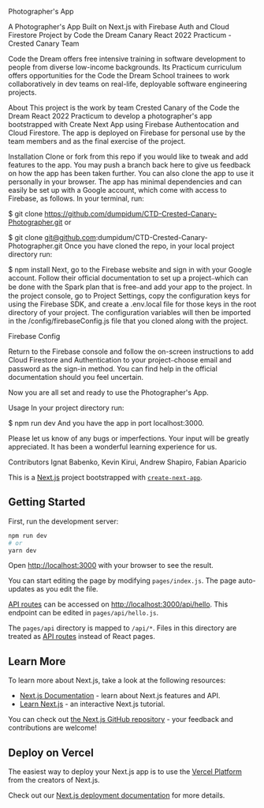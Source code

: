 Photographer's App


A Photographer's App Built on Next.js with Firebase Auth and Cloud Firestore
Project by Code the Dream Canary React 2022 Practicum - Crested Canary Team


Code the Dream offers free intensive training in software development to people from diverse low-income backgrounds. Its Practicum curriculum offers opportunities for the Code the Dream School trainees to work collaboratively in dev teams on real-life, deployable software engineering projects.

About
This project is the work by team Crested Canary of the Code the Dream React 2022 Practicum to develop a photographer's app bootstrapped with Create Next App using Firebase Authentocation and Cloud Firestore. The app is deployed on Firebase for personal use by the team members and as the final exercise of the project.

Installation
Clone or fork from this repo if you would like to tweak and add features to the app. You may push a branch back here to give us feedback on how the app has been taken further. You can also clone the app to use it personally in your browser. The app has minimal dependencies and can easily be set up with a Google account, which come with access to Firebase, as follows. In your terminal, run:

$ git clone https://github.com/dumpidum/CTD-Crested-Canary-Photographer.git
or

$ git clone git@github.com:dumpidum/CTD-Crested-Canary-Photographer.git
Once you have cloned the repo, in your local project directory run:

$ npm install
Next, go to the Firebase website and sign in with your Google account. Follow their official documentation to set up a project⎯which can be done with the Spark plan that is free⎯and add your app to the project. In the project console, go to Project Settings, copy the configuration keys for using the Firebase SDK, and create a .env.local file for those keys in the root directory of your project. The configuration variables will then be imported in the /config/firebaseConfig.js file that you cloned along with the project.

Firebase Config

Return to the Firebase console and follow the on-screen instructions to add Cloud Firestore and Authentication to your project⎯choose email and password as the sign-in method. You can find help in the official documentation should you feel uncertain.

Now you are all set and ready to use the Photographer's App.

Usage
In your project directory run:

$ npm run dev
And you have the app in port localhost:3000.


Please let us know of any bugs or imperfections. Your input will be greatly appreciated. It has been a wonderful learning experience for us.

Contributors
Ignat Babenko, Kevin Kirui, Andrew Shapiro, Fabian Aparicio




This is a [Next.js](https://nextjs.org/) project bootstrapped with [`create-next-app`](https://github.com/vercel/next.js/tree/canary/packages/create-next-app).

## Getting Started

First, run the development server:

```bash
npm run dev
# or
yarn dev
```

Open [http://localhost:3000](http://localhost:3000) with your browser to see the result.

You can start editing the page by modifying `pages/index.js`. The page auto-updates as you edit the file.

[API routes](https://nextjs.org/docs/api-routes/introduction) can be accessed on [http://localhost:3000/api/hello](http://localhost:3000/api/hello). This endpoint can be edited in `pages/api/hello.js`.

The `pages/api` directory is mapped to `/api/*`. Files in this directory are treated as [API routes](https://nextjs.org/docs/api-routes/introduction) instead of React pages.

## Learn More

To learn more about Next.js, take a look at the following resources:

- [Next.js Documentation](https://nextjs.org/docs) - learn about Next.js features and API.
- [Learn Next.js](https://nextjs.org/learn) - an interactive Next.js tutorial.

You can check out [the Next.js GitHub repository](https://github.com/vercel/next.js/) - your feedback and contributions are welcome!

## Deploy on Vercel

The easiest way to deploy your Next.js app is to use the [Vercel Platform](https://vercel.com/new?utm_medium=default-template&filter=next.js&utm_source=create-next-app&utm_campaign=create-next-app-readme) from the creators of Next.js.

Check out our [Next.js deployment documentation](https://nextjs.org/docs/deployment) for more details.